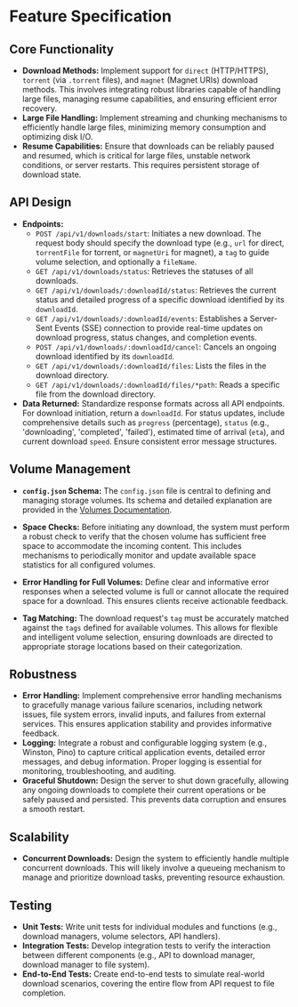 # Feature Specification

## Core Functionality

- **Download Methods:** Implement support for `direct` (HTTP/HTTPS), `torrent` (via `.torrent` files), and `magnet` (Magnet URIs) download methods. This involves integrating robust libraries capable of handling large files, managing resume capabilities, and ensuring efficient error recovery.
- **Large File Handling:** Implement streaming and chunking mechanisms to efficiently handle large files, minimizing memory consumption and optimizing disk I/O.
- **Resume Capabilities:** Ensure that downloads can be reliably paused and resumed, which is critical for large files, unstable network conditions, or server restarts. This requires persistent storage of download state.

## API Design

- **Endpoints:**
  - `POST /api/v1/downloads/start`: Initiates a new download. The request body should specify the download type (e.g., `url` for direct, `torrentFile` for torrent, or `magnetUri` for magnet), a `tag` to guide volume selection, and optionally a `fileName`.
  - `GET /api/v1/downloads/status`: Retrieves the statuses of all downloads.
  - `GET /api/v1/downloads/:downloadId/status`: Retrieves the current status and detailed progress of a specific download identified by its `downloadId`.
  - `GET /api/v1/downloads/:downloadId/events`: Establishes a Server-Sent Events (SSE) connection to provide real-time updates on download progress, status changes, and completion events.
  - `POST /api/v1/downloads/:downloadId/cancel`: Cancels an ongoing download identified by its `downloadId`.
  - `GET /api/v1/downloads/:downloadId/files`: Lists the files in the download directory.
  - `GET /api/v1/downloads/:downloadId/files/*path`: Reads a specific file from the download directory.
- **Data Returned:** Standardize response formats across all API endpoints. For download initiation, return a `downloadId`. For status updates, include comprehensive details such as `progress` (percentage), `status` (e.g., 'downloading', 'completed', 'failed'), estimated time of arrival (`eta`), and current download `speed`. Ensure consistent error message structures.

## Volume Management

- **`config.json` Schema:** The `config.json` file is central to defining and managing storage volumes. Its schema and detailed explanation are provided in the [Volumes Documentation](volumes.md).

- **Space Checks:** Before initiating any download, the system must perform a robust check to verify that the chosen volume has sufficient free space to accommodate the incoming content. This includes mechanisms to periodically monitor and update available space statistics for all configured volumes.
- **Error Handling for Full Volumes:** Define clear and informative error responses when a selected volume is full or cannot allocate the required space for a download. This ensures clients receive actionable feedback.
- **Tag Matching:** The download request's `tag` must be accurately matched against the `tags` defined for available volumes. This allows for flexible and intelligent volume selection, ensuring downloads are directed to appropriate storage locations based on their categorization.

## Robustness

- **Error Handling:** Implement comprehensive error handling mechanisms to gracefully manage various failure scenarios, including network issues, file system errors, invalid inputs, and failures from external services. This ensures application stability and provides informative feedback.
- **Logging:** Integrate a robust and configurable logging system (e.g., Winston, Pino) to capture critical application events, detailed error messages, and debug information. Proper logging is essential for monitoring, troubleshooting, and auditing.
- **Graceful Shutdown:** Design the server to shut down gracefully, allowing any ongoing downloads to complete their current operations or be safely paused and persisted. This prevents data corruption and ensures a smooth restart.

## Scalability

- **Concurrent Downloads:** Design the system to efficiently handle multiple concurrent downloads. This will likely involve a queueing mechanism to manage and prioritize download tasks, preventing resource exhaustion.

## Testing

- **Unit Tests:** Write unit tests for individual modules and functions (e.g., download managers, volume selectors, API handlers).
- **Integration Tests:** Develop integration tests to verify the interaction between different components (e.g., API to download manager, download manager to file system).
- **End-to-End Tests:** Create end-to-end tests to simulate real-world download scenarios, covering the entire flow from API request to file completion.
